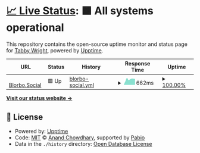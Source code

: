 # [📈 Live Status](https://tabbbywright.github.io/blorbo-status): <!--live status--> **🟩 All systems operational**

This repository contains the open-source uptime monitor and status page for [Tabby Wright](https://tabbbywright.github.io/blorbo-status), powered by [Upptime](https://github.com/upptime/upptime).

<!--start: status pages-->
<!-- This summary is generated by Upptime (https://github.com/upptime/upptime) -->
<!-- Do not edit this manually, your changes will be overwritten -->
<!-- prettier-ignore -->
| URL | Status | History | Response Time | Uptime |
| --- | ------ | ------- | ------------- | ------ |
| <img alt="" src="https://icons.duckduckgo.com/ip3/blorbo.social.ico" height="13"> [Blorbo.Social](https://blorbo.social) | 🟩 Up | [blorbo-social.yml](https://github.com/tabbbywright/blorbo-status/commits/HEAD/history/blorbo-social.yml) | <details><summary><img alt="Response time graph" src="./graphs/blorbo-social/response-time-week.png" height="20"> 662ms</summary><br><a href="https://status.blorbo.social/history/blorbo-social"><img alt="Response time 680" src="https://img.shields.io/endpoint?url=https%3A%2F%2Fraw.githubusercontent.com%2Ftabbbywright%2Fblorbo-status%2FHEAD%2Fapi%2Fblorbo-social%2Fresponse-time.json"></a><br><a href="https://status.blorbo.social/history/blorbo-social"><img alt="24-hour response time 710" src="https://img.shields.io/endpoint?url=https%3A%2F%2Fraw.githubusercontent.com%2Ftabbbywright%2Fblorbo-status%2FHEAD%2Fapi%2Fblorbo-social%2Fresponse-time-day.json"></a><br><a href="https://status.blorbo.social/history/blorbo-social"><img alt="7-day response time 662" src="https://img.shields.io/endpoint?url=https%3A%2F%2Fraw.githubusercontent.com%2Ftabbbywright%2Fblorbo-status%2FHEAD%2Fapi%2Fblorbo-social%2Fresponse-time-week.json"></a><br><a href="https://status.blorbo.social/history/blorbo-social"><img alt="30-day response time 672" src="https://img.shields.io/endpoint?url=https%3A%2F%2Fraw.githubusercontent.com%2Ftabbbywright%2Fblorbo-status%2FHEAD%2Fapi%2Fblorbo-social%2Fresponse-time-month.json"></a><br><a href="https://status.blorbo.social/history/blorbo-social"><img alt="1-year response time 680" src="https://img.shields.io/endpoint?url=https%3A%2F%2Fraw.githubusercontent.com%2Ftabbbywright%2Fblorbo-status%2FHEAD%2Fapi%2Fblorbo-social%2Fresponse-time-year.json"></a></details> | <details><summary><a href="https://status.blorbo.social/history/blorbo-social">100.00%</a></summary><a href="https://status.blorbo.social/history/blorbo-social"><img alt="All-time uptime 100.00%" src="https://img.shields.io/endpoint?url=https%3A%2F%2Fraw.githubusercontent.com%2Ftabbbywright%2Fblorbo-status%2FHEAD%2Fapi%2Fblorbo-social%2Fuptime.json"></a><br><a href="https://status.blorbo.social/history/blorbo-social"><img alt="24-hour uptime 100.00%" src="https://img.shields.io/endpoint?url=https%3A%2F%2Fraw.githubusercontent.com%2Ftabbbywright%2Fblorbo-status%2FHEAD%2Fapi%2Fblorbo-social%2Fuptime-day.json"></a><br><a href="https://status.blorbo.social/history/blorbo-social"><img alt="7-day uptime 100.00%" src="https://img.shields.io/endpoint?url=https%3A%2F%2Fraw.githubusercontent.com%2Ftabbbywright%2Fblorbo-status%2FHEAD%2Fapi%2Fblorbo-social%2Fuptime-week.json"></a><br><a href="https://status.blorbo.social/history/blorbo-social"><img alt="30-day uptime 100.00%" src="https://img.shields.io/endpoint?url=https%3A%2F%2Fraw.githubusercontent.com%2Ftabbbywright%2Fblorbo-status%2FHEAD%2Fapi%2Fblorbo-social%2Fuptime-month.json"></a><br><a href="https://status.blorbo.social/history/blorbo-social"><img alt="1-year uptime 100.00%" src="https://img.shields.io/endpoint?url=https%3A%2F%2Fraw.githubusercontent.com%2Ftabbbywright%2Fblorbo-status%2FHEAD%2Fapi%2Fblorbo-social%2Fuptime-year.json"></a></details>

<!--end: status pages-->

[**Visit our status website →**](https://tabbbywright.github.io/blorbo-status)

## 📄 License

- Powered by: [Upptime](https://github.com/upptime/upptime)
- Code: [MIT](./LICENSE) © [Anand Chowdhary](https://anandchowdhary.com), supported by [Pabio](https://pabio.com)
- Data in the `./history` directory: [Open Database License](https://opendatacommons.org/licenses/odbl/1-0/)
